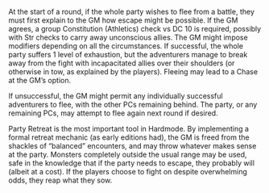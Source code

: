 At the start of a round, if the whole party wishes to flee from a battle, they must first explain to the GM how escape might be possible. If the GM agrees, a group Constitution (Athletics) check vs DC 10 is required, possibly with Str checks to carry away unconscious allies. The GM might impose modifiers depending on all the circumstances. If successful, the whole party suffers 1 level of exhaustion, but the adventurers manage to break away from the fight with incapacitated allies over their shoulders (or otherwise in tow, as explained by the players). Fleeing may lead to a Chase at the GM’s option.

If unsuccessful, the GM might permit any individually successful adventurers to flee, with the other PCs remaining behind. The party, or any remaining PCs, may attempt to flee again next round if desired.

Party Retreat is the most important tool in Hardmode. By implementing a formal retreat mechanic (as early editions had), the GM is freed from the shackles of “balanced” encounters, and may throw whatever makes sense at the party. Monsters completely outside the usual range may be used, safe in the knowledge that if the party needs to escape, they probably will (albeit at a cost). If the players choose to fight on despite overwhelming odds, they reap what they sow.
